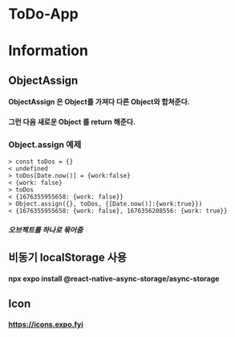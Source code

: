 # ToDo-App

# Information
## ObjectAssign
#### ObjectAssign 은 Object를 가져다 다른 Object와 합쳐준다.
#### 그런 다음 새로운 Object 를 return 해준다.

### Object.assign 예제

    > const toDos = {}
    < undefined
    > toDos[Date.now()] = {work:false}
    < {work: false}
    > toDos
    < {1676355955658: {work: false}}
    > Object.assign({}, toDos, {[Date.now()]:{work:true}})
    < {1676355955658: {work: false}, 1676356208556: {work: true}}
##### 오브젝트를 하나로 묶어줌

## 비동기 localStorage 사용
#### npx expo install @react-native-async-storage/async-storage
## Icon
#### https://icons.expo.fyi
